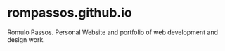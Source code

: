 # rompassos.github.io
Romulo Passos. Personal Website and portfolio of web development and design work.
